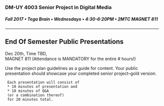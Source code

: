 ### DM-UY 4003 Senior Project in Digital Media

##### Fall 2017 • Tega Brain • Wednesdays • 4:30-6:20PM • 2MTC MAGNET 811

---

## End Of Semester Public Presentations

Dec 20th, Time TBD,  
MAGNET 811 \(Attendance is MANDATORY for the entire \# hours!\)

Use the project plan guidelines as a guide for content. Your public presentation should showcase your completed senior project–gold version.

```
 Each presentation will consist of 
 * 10 minutes of presentation and 
 * 10 minutes of Q&A 
 (or a combination thereof)
 for 20 minutes total. 
```



